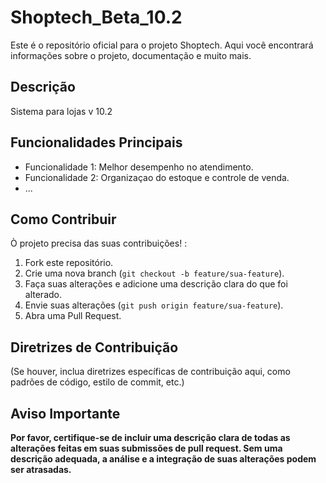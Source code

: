 # Shoptech_Beta_10.2

Este é o repositório oficial para o projeto Shoptech. Aqui você encontrará informações sobre o projeto, documentação e muito mais.

## Descrição
Sistema para lojas v 10.2

## Funcionalidades Principais

- Funcionalidade 1: Melhor desempenho no atendimento.
- Funcionalidade 2: Organizaçao do estoque e controle de venda.
- ...

## Como Contribuir

Ò projeto precisa das suas contribuições! :

1. Fork este repositório.
2. Crie uma nova branch (`git checkout -b feature/sua-feature`).
3. Faça suas alterações e adicione uma descrição clara do que foi alterado.
4. Envie suas alterações (`git push origin feature/sua-feature`).
5. Abra uma Pull Request.

## Diretrizes de Contribuição

(Se houver, inclua diretrizes específicas de contribuição aqui, como padrões de código, estilo de commit, etc.)

## Aviso Importante

**Por favor, certifique-se de incluir uma descrição clara de todas as alterações feitas em suas submissões de pull request. Sem uma descrição adequada, a análise e a integração de suas alterações podem ser atrasadas.**
